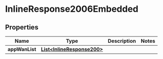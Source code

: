 

# InlineResponse2006Embedded

## Properties

Name | Type | Description | Notes
------------ | ------------- | ------------- | -------------
**appWanList** | [**List&lt;InlineResponse200&gt;**](InlineResponse200.md) |  | 



